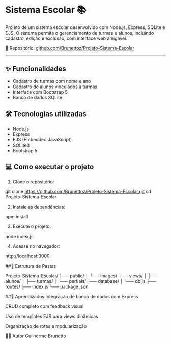 # Sistema Escolar 📚

Projeto de um sistema escolar desenvolvido com Node.js, Express, SQLite e EJS. O sistema permite o gerenciamento de turmas e alunos, incluindo cadastro, edição e exclusão, com interface web amigável.

🔗 Repositório: [github.com/Brunettoz/Projeto-Sistema-Escolar](https://github.com/Brunettoz/Projeto-Sistema-Escolar)

---

## ✨ Funcionalidades

- Cadastro de turmas com nome e ano
- Cadastro de alunos vinculados a turmas
- Interface com Bootstrap 5
- Banco de dados SQLite

## 🛠️ Tecnologias utilizadas

- Node.js
- Express
- EJS (Embedded JavaScript)
- SQLite3
- Bootstrap 5

## 💻 Como executar o projeto

1. Clone o repositório:

git clone https://github.com/Brunettoz/Projeto-Sistema-Escolar.git
cd Projeto-Sistema-Escolar


2. Instale as dependências:
   
npm install

3. Execute o projeto:

node index.js

4. Acesse no navegador:

http://localhost:3000

##📁 Estrutura de Pastas

Projeto-Sistema-Escolar/
├── public/
│   └── images/
├── views/
│   ├── alunos/
│   ├── turmas/
│   └── partials/
├── database/
│   └── db.js
├── routes/
├── index.js
└── package.json

##🧠 Aprendizados
Integração de banco de dados com Express

CRUD completo com feedback visual

Uso de templates EJS para views dinâmicas

Organização de rotas e modularização


🧑‍💻 Autor
Guilherme Brunetto


